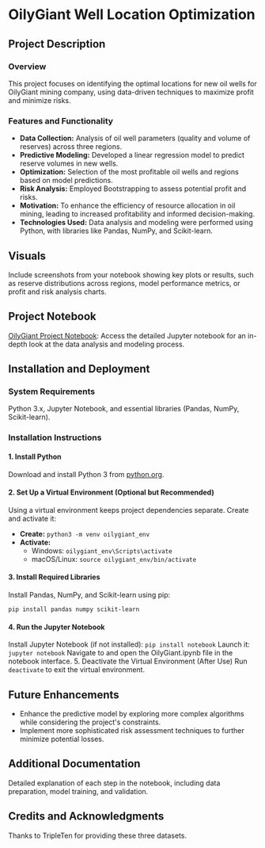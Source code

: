 # OilyGiant Well Location Optimization

## Project Description
### Overview
This project focuses on identifying the optimal locations for new oil wells for OilyGiant mining company, using data-driven techniques to maximize profit and minimize risks.

### Features and Functionality
- **Data Collection:** Analysis of oil well parameters (quality and volume of reserves) across three regions.
- **Predictive Modeling:** Developed a linear regression model to predict reserve volumes in new wells.
- **Optimization:** Selection of the most profitable oil wells and regions based on model predictions.
- **Risk Analysis:** Employed Bootstrapping to assess potential profit and risks.
- **Motivation:** To enhance the efficiency of resource allocation in oil mining, leading to increased profitability and informed decision-making.
- **Technologies Used:** Data analysis and modeling were performed using Python, with libraries like Pandas, NumPy, and Scikit-learn.

## Visuals
Include screenshots from your notebook showing key plots or results, such as reserve distributions across regions, model performance metrics, or profit and risk analysis charts.

## Project Notebook
[OilyGiant Project Notebook](https://github.com/jnorfolk/OilyGiant-Region-Selection/blob/main/OilyGiant.ipynb): Access the detailed Jupyter notebook for an in-depth look at the data analysis and modeling process.

## Installation and Deployment
### System Requirements
Python 3.x, Jupyter Notebook, and essential libraries (Pandas, NumPy, Scikit-learn).

### Installation Instructions
#### 1. Install Python
Download and install Python 3 from [python.org](https://www.python.org/downloads/).

#### 2. Set Up a Virtual Environment (Optional but Recommended)
Using a virtual environment keeps project dependencies separate. Create and activate it:
- **Create:** `python3 -m venv oilygiant_env`
- **Activate:**
  - Windows: `oilygiant_env\Scripts\activate`
  - macOS/Linux: `source oilygiant_env/bin/activate`

#### 3. Install Required Libraries
Install Pandas, NumPy, and Scikit-learn using pip:
```
pip install pandas numpy scikit-learn
```

#### 4. Run the Jupyter Notebook
Install Jupyter Notebook (if not installed): `pip install notebook`
Launch it: `jupyter notebook`
Navigate to and open the OilyGiant.ipynb file in the notebook interface.
5. Deactivate the Virtual Environment (After Use)
Run `deactivate` to exit the virtual environment.

## Future Enhancements
- Enhance the predictive model by exploring more complex algorithms while considering the project's constraints.
- Implement more sophisticated risk assessment techniques to further minimize potential losses.

## Additional Documentation
Detailed explanation of each step in the notebook, including data preparation, model training, and validation.

## Credits and Acknowledgments
Thanks to TripleTen for providing these three datasets.
